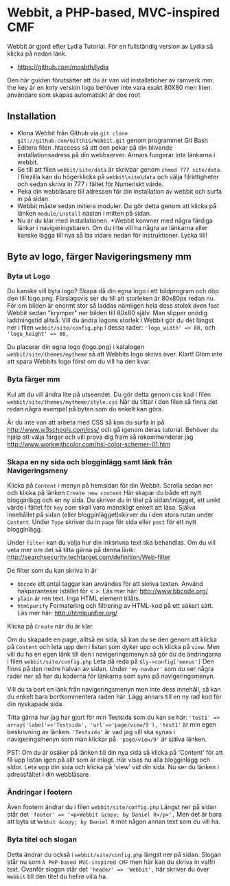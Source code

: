 
Webbit, a PHP-based, MVC-inspired CMF
====================================

Webbit är gjord efter Lydia Tutorial. För en fullständig version av Lydia
så klicka på nedan länk.
* https://github.com/mosbth/lydia

Den här guiden förutsätter att du är van vid installationer av ramverk mm.              the key är en koty version                logo behöver inte vara exakt 80X80 men liten. användare som skapas automatiskt är doe root



Installation
------------

* Klona Webbit från Github via `git clone git://github.com/Gitthis/Webbit.git` genom programmet Git Bash
* Editera filen .htaccess så att den pekar på din blivande installationsadress på din webbserver. Annars fungerar inte länkarna i webbit.
* Se till att filen `webbit/site/data` är skrivbar genom `chmod 777 site/data`. I filezilla kan du högerklicka på
`webbit\site\data` och välja filrättigheter och sedan skriva in 777 i fältet för Numeriskt värde.
* Peka din webbläsare till adressen för din installation av webbit och surfa in på sidan. 
* Webbit måste sedan initiera moduler. Du gör detta genom att klicka på länken `module/install` nästan i mitten på sidan.
* Nu är du klar med installationen. 
*Webbit kommer med några färdiga länkar i navigeringsbaren. Om du inte vill ha några av länkarna eller kanske lägga till nya så
läs vidare nedan för instruktioner. Lycka till! 



Byte av logo, färger Navigeringsmeny mm
---------------------------------------

### Byta ut Logo
Du kanske vill byta logo? Skapa då din egna logo i ett bildprogram och döp den till logo.png.
Förslagsvis ser du till att storleken är 80x80px redan nu. För om bilden är enormt stor så laddas 
nämligen hela dess stolek även fast Webbit sedan "krymper" ner bilden till 80x80 själv. Man slipper
onödig laddningstid alltså. Vill du ändra logons storlek i Webbit gör du det längst ner i filen `webbit/site/config.php`
i dessa rader: `'logo_width' => 80,` och `'logo_height' => 80,` 

Du placerar din egna logo (logo.png) i katalogen `webbit/site/themes/mytheme` så att Webbits logo skrivs över. Klart!
Glöm inte att spara Webbits logo först om du vill ha den kvar.


### Byta färger mm
Kul att du vill ändra lite på utseendet. Du gör detta genom css kod i filen `webbit/site/themes/mytheme/style.css`
När du tittar i den filen så finns det redan några exempel på byten som du enkelt kan göra. 

Är du inte van att arbeta med CSS så kan du surfa in på http://www.w3schools.com/css/ och gå igenom deras tutorial.
Behöver du hjälp att välja färger och vill prova dig fram så rekommenderar jag http://www.workwithcolor.com/hsl-color-schemer-01.htm


### Skapa en ny sida och blogginlägg samt länk från Navigeringsmeny
Klicka på `Content` i menyn på hemsidan för din Webbit.
Scrolla sedan ner och klicka på länken `Create new content`
Här skapar du både ett nytt blogginlägg och en ny sida.
Du skriver du in titel på sidan/inlägget, ett unikt värde i fältet för `key` som skall vara mänskligt enkelt att läsa.
Själva innehållet på sidan (eller blogginlägget)skirver du i den stora rutan under `Content`. 
Under `Type` skriver du in `page` för sida eller `post` för ett nytt blogginlägg.

Under `filter` kan du välja hur din inksrivna text ska behandlas.
Om du vill veta mer om det så titta gärna på denna länk: http://searchsecurity.techtarget.com/definition/Web-filter

De filter som du kan skriva in är 
* `bbcode` ett antal taggar kan användas för att skriva texten. Använd hakparanteser istället för < >. Läs mer här: http://www.bbcode.org/
* `plain` är ren text. Inga HTML element tillåts. 
* `htmlpurify` Formatering och filtrering av HTML-kod på ett säkert sätt. Läs mer här: http://htmlpurifier.org/

Klicka på `Create` när du är klar. 

Om du skapade en page, alltså en sida, så kan du se den genom att klicka på `Content` och leta upp den i listan som dyker upp och klicka på `view`.
Men vill du ha en egen länk till den i navigeringsmenyn så gör du de ändringarna i filen `webbit/site/config.php`
Leta då reda på `$ly->config['menus']` Den finns på den nedre halvan av sidan. 
Under `'my-navbar'` som du ser några rader ner så har du koderna för länkarna som syns på navigeringsmenyn.

Vill du ta bort en länk från navigeringsmenyn men inte dess innehåll, så kan du enkelt bara bortkommentera raden här.
Lägg annars till en ny rad kod för din nyskapade sida. 

Titta gärna hur jag har gjort för min Testsida som du kan se här: `'test1' => array('label'=>'Testsida', 'url'=>'page/view/9'),`
`'test1'` är min egen beskrivning av länken.
`'Testsida'` är vad jag vill ska synas i navigeringsmenyn som man klickar på.
`'page/view/9'` är själva länken. 

PST: Om du är osäker på länken till din nya sida så klicka på 'Content' för att få upp listan igen på allt som är inlagt. 
Här visas nu alla blogginlägg och sidor. Leta upp din sida och klicka på 'view' vid din sida. Nu ser du länken i adressfältet i din webbläsare. 


### Ändringar i footern
Även footern ändrar du i filen `webbit/site/config.php`
Längst ner på sidan står det `'footer' => '<p>Webbit &copy; by Daniel R</p>',` Men det är bara att byta ut `Webbit &copy; by Daniel R` mot någon annan text
som du vill ha.


### Byta titel och slogan
Detta ändrar du också i `webbit/site/config.php` längst ner på sidan. 
Slogan står nu som `A PHP-based MVC-inspired CMF` men här kan du skriva in valfri text.
Ovanför slogan står det `'header' => 'Webbit',` här skriver du över `Webbit` till den titel du hellre villa ha. 
  



